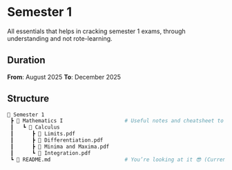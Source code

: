 # Semester 1
All essentials that helps in cracking semester 1 exams, through understanding and not rote-learning.

## Duration
**From**: August 2025
**To**: December 2025

## Structure
```bash
📂 Semester 1
 ┣ 📂 Mathematics I                    # Useful notes and cheatsheet to revise for Mathematics exams
 ┃   ┗ 📂 Calculus
 ┃      ┣ 📄 Limits.pdf
 ┃      ┣ 📄 Differentiation.pdf
 ┃      ┣ 📄 Minima and Maxima.pdf
 ┃      ┗ 📄 Integration.pdf
 ┗ 📄 README.md                        # You’re looking at it 😎 (Current version details)
```